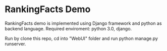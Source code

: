 # RankingFacts Demo
RankingFacts demo is implemented using Django framework and python as backend language. Required enviroment: python 3.0, django.

Run by clone this repo, cd into "WebUI" folder and run python manage.py runserver. 
